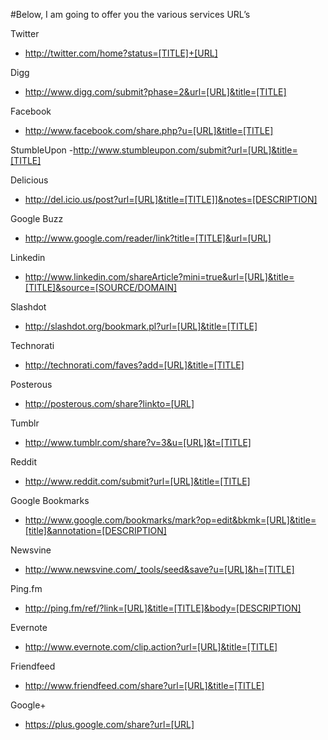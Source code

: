 #Below, I am going to offer you the various services URL’s

Twitter
- http://twitter.com/home?status=[TITLE]+[URL]

Digg
- http://www.digg.com/submit?phase=2&url=[URL]&title=[TITLE]

Facebook
- http://www.facebook.com/share.php?u=[URL]&title=[TITLE]

StumbleUpon
-http://www.stumbleupon.com/submit?url=[URL]&title=[TITLE]

Delicious
- http://del.icio.us/post?url=[URL]&title=[TITLE]]&notes=[DESCRIPTION]

Google Buzz
- http://www.google.com/reader/link?title=[TITLE]&url=[URL]

Linkedin
- http://www.linkedin.com/shareArticle?mini=true&url=[URL]&title=[TITLE]&source=[SOURCE/DOMAIN]

Slashdot
- http://slashdot.org/bookmark.pl?url=[URL]&title=[TITLE]

Technorati
- http://technorati.com/faves?add=[URL]&title=[TITLE]

Posterous
- http://posterous.com/share?linkto=[URL]

Tumblr
- http://www.tumblr.com/share?v=3&u=[URL]&t=[TITLE]

Reddit
- http://www.reddit.com/submit?url=[URL]&title=[TITLE]

Google Bookmarks
- http://www.google.com/bookmarks/mark?op=edit&bkmk=[URL]&title=[title]&annotation=[DESCRIPTION]

Newsvine
- http://www.newsvine.com/_tools/seed&save?u=[URL]&h=[TITLE]

Ping.fm
- http://ping.fm/ref/?link=[URL]&title=[TITLE]&body=[DESCRIPTION]

Evernote
- http://www.evernote.com/clip.action?url=[URL]&title=[TITLE]

Friendfeed
- http://www.friendfeed.com/share?url=[URL]&title=[TITLE]

Google+
- https://plus.google.com/share?url=[URL]